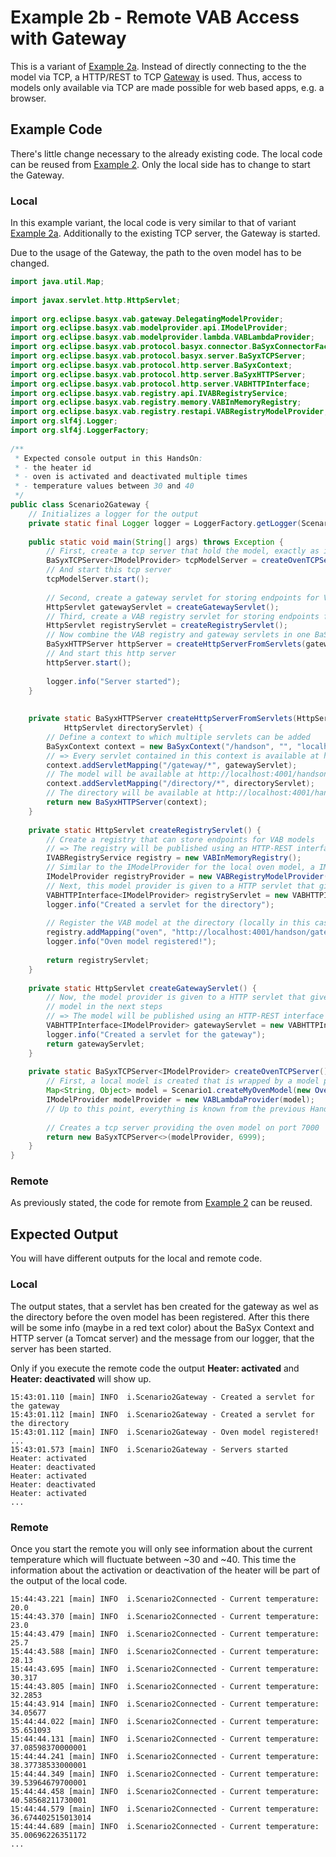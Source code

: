 # Example 2b - Remote VAB Access with Gateway
This is a variant of [Example 2a](example2a.md). Instead of directly connecting to the the model via TCP, a HTTP/REST to TCP [Gateway](../../user_documentation/gateway.md) is used. Thus, access to models only available via TCP are made possible for web based apps, e.g. a browser.

## Example Code
There's little change necessary to the already existing code. The local code can be reused from [Example 2](example2.md). Only the local side has to change to start the Gateway.

### Local
In this example variant, the local code is very similar to that of variant [Example 2a](example2a.md). Additionally to the existing TCP server, the Gateway is started.

Due to the usage of the Gateway, the path to the oven model has to be changed.
```java
import java.util.Map;
 
import javax.servlet.http.HttpServlet;
 
import org.eclipse.basyx.vab.gateway.DelegatingModelProvider;
import org.eclipse.basyx.vab.modelprovider.api.IModelProvider;
import org.eclipse.basyx.vab.modelprovider.lambda.VABLambdaProvider;
import org.eclipse.basyx.vab.protocol.basyx.connector.BaSyxConnectorFactory;
import org.eclipse.basyx.vab.protocol.basyx.server.BaSyxTCPServer;
import org.eclipse.basyx.vab.protocol.http.server.BaSyxContext;
import org.eclipse.basyx.vab.protocol.http.server.BaSyxHTTPServer;
import org.eclipse.basyx.vab.protocol.http.server.VABHTTPInterface;
import org.eclipse.basyx.vab.registry.api.IVABRegistryService;
import org.eclipse.basyx.vab.registry.memory.VABInMemoryRegistry;
import org.eclipse.basyx.vab.registry.restapi.VABRegistryModelProvider;
import org.slf4j.Logger;
import org.slf4j.LoggerFactory;
 
/**
 * Expected console output in this HandsOn:
 * - the heater id
 * - oven is activated and deactivated multiple times
 * - temperature values between 30 and 40
 */
public class Scenario2Gateway {
	// Initializes a logger for the output
	private static final Logger logger = LoggerFactory.getLogger(Scenario2Gateway.class);
 
	public static void main(String[] args) throws Exception {
		// First, create a tcp server that hold the model, exactly as is the Example 2a
		BaSyxTCPServer<IModelProvider> tcpModelServer = createOvenTCPServer();
		// And start this tcp server
		tcpModelServer.start();
 
		// Second, create a gateway servlet for storing endpoints for VAB models
		HttpServlet gatewayServlet = createGatewayServlet();
		// Third, create a VAB registry servlet for storing endpoints for VAB models
		HttpServlet registryServlet = createRegistryServlet();
		// Now combine the VAB registry and gateway servlets in one BaSyx HTTP server
		BaSyxHTTPServer httpServer = createHttpServerFromServlets(gatewayServlet, registryServlet);
		// And start this http server
		httpServer.start();
 
		logger.info("Server started");
	}
 
 
	private static BaSyxHTTPServer createHttpServerFromServlets(HttpServlet gatewayServlet,
			HttpServlet directoryServlet) {
		// Define a context to which multiple servlets can be added
		BaSyxContext context = new BaSyxContext("/handson", "", "localhost", 4001);
		// => Every servlet contained in this context is available at http://localhost:4001/handson/
		context.addServletMapping("/gateway/*", gatewayServlet);
		// The model will be available at http://localhost:4001/handson/oven/
		context.addServletMapping("/directory/*", directoryServlet);
		// The directory will be available at http://localhost:4001/handson/directory/
		return new BaSyxHTTPServer(context);
	}
 
	private static HttpServlet createRegistryServlet() {
		// Create a registry that can store endpoints for VAB models
		// => The registry will be published using an HTTP-REST interface
		IVABRegistryService registry = new VABInMemoryRegistry();
		// Similar to the IModelProvider for the local oven model, a IModelProvider for the registry is created
		IModelProvider registryProvider = new VABRegistryModelProvider(registry);
		// Next, this model provider is given to a HTTP servlet that gives access to the VAB registry
		VABHTTPInterface<IModelProvider> registryServlet = new VABHTTPInterface<>(registryProvider);
		logger.info("Created a servlet for the directory");
 
		// Register the VAB model at the directory (locally in this case)
		registry.addMapping("oven", "http://localhost:4001/handson/gateway//basyx://127.0.0.1:6999");
		logger.info("Oven model registered!");
 
		return registryServlet;
	}
 
	private static HttpServlet createGatewayServlet() {
		// Now, the model provider is given to a HTTP servlet that gives access to the
		// model in the next steps
		// => The model will be published using an HTTP-REST interface
		VABHTTPInterface<IModelProvider> gatewayServlet = new VABHTTPInterface<>(new DelegatingModelProvider(new BaSyxConnectorFactory()));
		logger.info("Created a servlet for the gateway");
		return gatewayServlet;
	}
 
	private static BaSyxTCPServer<IModelProvider> createOvenTCPServer() {
		// First, a local model is created that is wrapped by a model provider (see first HandsOn)
		Map<String, Object> model = Scenario1.createMyOvenModel(new Oven());
		IModelProvider modelProvider = new VABLambdaProvider(model);
		// Up to this point, everything is known from the previous HandsOn
 
		// Creates a tcp server providing the oven model on port 7000
		return new BaSyxTCPServer<>(modelProvider, 6999);
	}
}
```

### Remote
As previously stated, the code for remote from [Example 2](example2.md) can be reused.

## Expected Output
You will have different outputs for the local and remote code.

### Local
The output states, that a servlet has ben created for the gateway as wel as the directory before the oven model has been registered. After this there will be some info (maybe in a red text color) about the BaSyx Context and HTTP server (a Tomcat server) and the message from our logger, that the server has been started.

Only if you execute the remote code the output **Heater: activated** and **Heater: deactivated** will show up.

```
15:43:01.110 [main] INFO  i.Scenario2Gateway - Created a servlet for the gateway
15:43:01.112 [main] INFO  i.Scenario2Gateway - Created a servlet for the directory
15:43:01.112 [main] INFO  i.Scenario2Gateway - Oven model registered!
...
15:43:01.573 [main] INFO  i.Scenario2Gateway - Servers started
Heater: activated
Heater: deactivated
Heater: activated
Heater: deactivated
Heater: activated
...
```

### Remote
Once you start the remote you will only see information about the current temperature which will fluctuate between ~30 and ~40. This time the information about the activation or deactivation of the heater will be part of the output of the local code.

```
15:44:43.221 [main] INFO  i.Scenario2Connected - Current temperature: 20.0
15:44:43.370 [main] INFO  i.Scenario2Connected - Current temperature: 23.0
15:44:43.479 [main] INFO  i.Scenario2Connected - Current temperature: 25.7
15:44:43.588 [main] INFO  i.Scenario2Connected - Current temperature: 28.13
15:44:43.695 [main] INFO  i.Scenario2Connected - Current temperature: 30.317
15:44:43.805 [main] INFO  i.Scenario2Connected - Current temperature: 32.2853
15:44:43.914 [main] INFO  i.Scenario2Connected - Current temperature: 34.05677
15:44:44.022 [main] INFO  i.Scenario2Connected - Current temperature: 35.651093
15:44:44.131 [main] INFO  i.Scenario2Connected - Current temperature: 37.08598370000001
15:44:44.241 [main] INFO  i.Scenario2Connected - Current temperature: 38.37738533000001
15:44:44.349 [main] INFO  i.Scenario2Connected - Current temperature: 39.53964679700001
15:44:44.458 [main] INFO  i.Scenario2Connected - Current temperature: 40.58568211730001
15:44:44.579 [main] INFO  i.Scenario2Connected - Current temperature: 36.674402515013014
15:44:44.689 [main] INFO  i.Scenario2Connected - Current temperature: 35.00696226351172
...
```